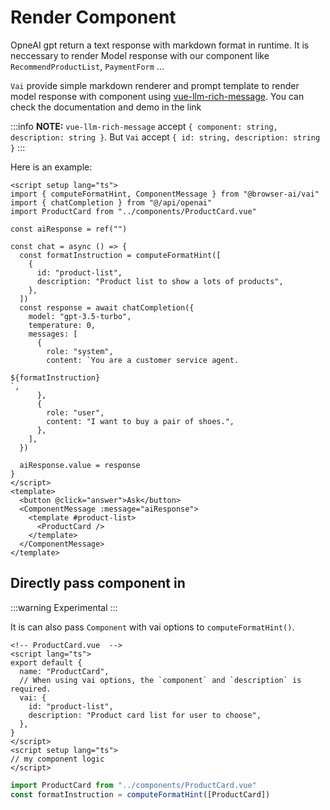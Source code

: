 # Render Component
OpneAI gpt return a text response with markdown format in runtime. It is neccessary to render Model response with our component like `RecommendProductList`, `PaymentForm` ...

`Vai` provide simple markdown renderer and prompt template to render model response with component using [vue-llm-rich-message]("https://github.com/shunnNet/vue-llm-rich-message"). You can check the documentation and demo in the link

:::info
**NOTE:** `vue-llm-rich-message` accept `{ component: string, description: string }`. But `Vai` accept `{ id: string, description: string }`
:::

Here is an example:
```vue
<script setup lang="ts">
import { computeFormatHint, ComponentMessage } from "@browser-ai/vai"
import { chatCompletion } from "@/api/openai"
import ProductCard from "../components/ProductCard.vue"

const aiResponse = ref("")

const chat = async () => {
  const formatInstruction = computeFormatHint([
    {
      id: "product-list",
      description: "Product list to show a lots of products",
    },
  ])
  const response = await chatCompletion({
    model: "gpt-3.5-turbo",
    temperature: 0,
    messages: [
      {
        role: "system",
        content: `You are a customer service agent.

${formatInstruction}        
`,
      },
      {
        role: "user",
        content: "I want to buy a pair of shoes.",
      },
    ],
  })

  aiResponse.value = response
}
</script>
<template>
  <button @click="answer">Ask</button>
  <ComponentMessage :message="aiResponse">
    <template #product-list>
      <ProductCard />
    </template>
  </ComponentMessage>
</template>
```

## Directly pass component in
:::warning
Experimental
:::

It is can also pass `Component` with vai options to `computeFormatHint()`. 

```vue
<!-- ProductCard.vue  -->
<script lang="ts">
export default {
  name: "ProductCard",
  // When using vai options, the `component` and `description` is required.
  vai: {
    id: "product-list",
    description: "Product card list for user to choose",
  },
}
</script>
<script setup lang="ts">
// my component logic
</script>

```

```ts
import ProductCard from "../components/ProductCard.vue"
const formatInstruction = computeFormatHint([ProductCard])
```
